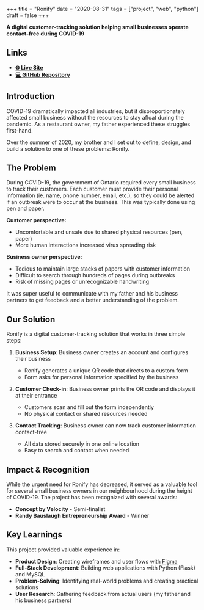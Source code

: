 +++
title = "Ronify"
date = "2020-08-31"
tags = ["project", "web", "python"]
draft = false
+++

**A digital customer-tracking solution helping small businesses operate contact-free during COVID-19**

## Links
- **[🌐 Live Site](http://ronify.me)**
- **[💻 GitHub Repository](https://github.com/daniel-yili-ye/Ronify)**

## Introduction

COVID-19 dramatically impacted all industries, but it disproportionately affected small business without the resources to stay afloat during the pandemic. As a restaurant owner, my father experienced these struggles first-hand.

Over the summer of 2020, my brother and I set out to define, design, and build a solution to one of these problems: Ronify.

## The Problem

During COVID-19, the government of Ontario required every small business to track their customers. Each customer must provide their personal information (ie. name, phone number, email, etc.), so they could be alerted if an outbreak were to occur at the business. This was typically done using pen and paper.

**Customer perspective:**
- Uncomfortable and unsafe due to shared physical resources (pen, paper)
- More human interactions increased virus spreading risk

**Business owner perspective:**
- Tedious to maintain large stacks of papers with customer information
- Difficult to search through hundreds of pages during outbreaks
- Risk of missing pages or unrecognizable handwriting

It was super useful to communicate with my father and his business partners to get feedback and a better understanding of the problem.

## Our Solution

Ronify is a digital customer-tracking solution that works in three simple steps:

1. **Business Setup**: Business owner creates an account and configures their business
   - Ronify generates a unique QR code that directs to a custom form
   - Form asks for personal information specified by the business

2. **Customer Check-in**: Business owner prints the QR code and displays it at their entrance
   - Customers scan and fill out the form independently
   - No physical contact or shared resources needed

3. **Contact Tracking**: Business owner can now track customer information contact-free
   - All data stored securely in one online location
   - Easy to search and contact when needed

## Impact & Recognition

While the urgent need for Ronify has decreased, it served as a valuable tool for several small business owners in our neighbourhood during the height of COVID-19. The project has been recognized with several awards:

- **Concept by Velocity** - Semi-finalist
- **Randy Bauslaugh Entrepreneurship Award** - Winner

## Key Learnings

This project provided valuable experience in:

- **Product Design**: Creating wireframes and user flows with [Figma](https://www.figma.com/file/F6OUzmEqz1UPYzT7LFbyRG/Rona-Designs?type=design&node-id=1%3A4&mode=design&t=kRU8MW4vlKMhn15f-1)
- **Full-Stack Development**: Building web applications with Python (Flask) and MySQL
- **Problem-Solving**: Identifying real-world problems and creating practical solutions
- **User Research**: Gathering feedback from actual users (my father and his business partners)